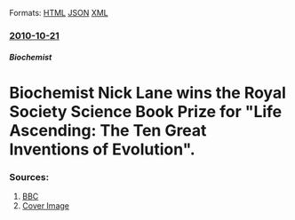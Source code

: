 
Formats: [HTML](/news/2010/10/21/biochemist-nick-lane-wins-the-royal-society-science-book-prize-for-life-ascending-the-ten-great-inventions-of-evolution.html)  [JSON](/news/2010/10/21/biochemist-nick-lane-wins-the-royal-society-science-book-prize-for-life-ascending-the-ten-great-inventions-of-evolution.json)  [XML](/news/2010/10/21/biochemist-nick-lane-wins-the-royal-society-science-book-prize-for-life-ascending-the-ten-great-inventions-of-evolution.xml)  

### [2010-10-21](/news/2010/10/21/index.md)

##### Biochemist
# Biochemist Nick Lane wins the Royal Society Science Book Prize for "Life Ascending: The Ten Great Inventions of Evolution". 




### Sources:

1. [BBC](http://www.bbc.co.uk/news/science-environment-11595847)
1. [Cover Image](http://www.bbc.co.uk/news/special/2015/newsspec_10857/bbc_news_logo.png?cb=1)
